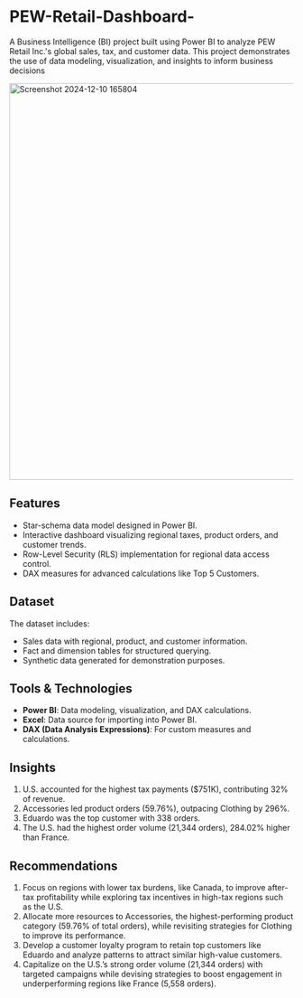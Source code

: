 # PEW-Retail-Dashboard-
A Business Intelligence (BI) project built using Power BI to analyze PEW Retail Inc.'s global sales, tax, and customer data. This project demonstrates the use of data modeling, visualization, and insights to inform business decisions

<img width="702" alt="Screenshot 2024-12-10 165804" src="https://github.com/user-attachments/assets/2961afb3-7807-46ca-a49a-fd49aaab1986">

## Features
- Star-schema data model designed in Power BI.
- Interactive dashboard visualizing regional taxes, product orders, and customer trends.
- Row-Level Security (RLS) implementation for regional data access control.
- DAX measures for advanced calculations like Top 5 Customers.

## Dataset
The dataset includes:
- Sales data with regional, product, and customer information.
- Fact and dimension tables for structured querying.
- Synthetic data generated for demonstration purposes.

## Tools & Technologies
- **Power BI**: Data modeling, visualization, and DAX calculations.
- **Excel**: Data source for importing into Power BI.
- **DAX (Data Analysis Expressions)**: For custom measures and calculations.

## Insights
1. U.S. accounted for the highest tax payments ($751K), contributing 32% of revenue.
2. Accessories led product orders (59.76%), outpacing Clothing by 296%.
3. Eduardo was the top customer with 338 orders.
4. The U.S. had the highest order volume (21,344 orders), 284.02% higher than France.

## Recommendations

1. Focus on regions with lower tax burdens, like Canada, to improve after-tax profitability while exploring tax incentives in high-tax regions such as the U.S.
2. Allocate more resources to Accessories, the highest-performing product category (59.76% of total orders), while revisiting strategies for Clothing to improve its performance.
3. Develop a customer loyalty program to retain top customers like Eduardo and analyze patterns to attract similar high-value customers.
4. Capitalize on the U.S.’s strong order volume (21,344 orders) with targeted campaigns while devising strategies to boost engagement in underperforming regions like France (5,558 orders).



